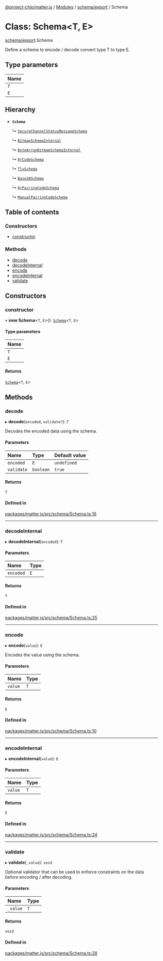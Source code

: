 [@project-chip/matter.js](../README.md) / [Modules](../modules.md) / [schema/export](../modules/schema_export.md) / Schema

# Class: Schema\<T, E\>

[schema/export](../modules/schema_export.md).Schema

Define a schema to encode / decode convert type T to type E.

## Type parameters

| Name |
| :------ |
| `T` |
| `E` |

## Hierarchy

- **`Schema`**

  ↳ [`SecureChannelStatusMessageSchema`](protocol_securechannel_export.SecureChannelStatusMessageSchema.md)

  ↳ [`BitmapSchemaInternal`](schema_export.BitmapSchemaInternal.md)

  ↳ [`ByteArrayBitmapSchemaInternal`](schema_export.ByteArrayBitmapSchemaInternal.md)

  ↳ [`QrCodeSchema`](schema_export.QrCodeSchema.md)

  ↳ [`TlvSchema`](tlv_export.TlvSchema.md)

  ↳ [`Base38Schema`](schema_export._internal_.Base38Schema.md)

  ↳ [`QrPairingCodeSchema`](schema_export._internal_.QrPairingCodeSchema.md)

  ↳ [`ManualPairingCodeSchema`](schema_export._internal_.ManualPairingCodeSchema.md)

## Table of contents

### Constructors

- [constructor](schema_export.Schema.md#constructor)

### Methods

- [decode](schema_export.Schema.md#decode)
- [decodeInternal](schema_export.Schema.md#decodeinternal)
- [encode](schema_export.Schema.md#encode)
- [encodeInternal](schema_export.Schema.md#encodeinternal)
- [validate](schema_export.Schema.md#validate)

## Constructors

### constructor

• **new Schema**\<`T`, `E`\>(): [`Schema`](schema_export.Schema.md)\<`T`, `E`\>

#### Type parameters

| Name |
| :------ |
| `T` |
| `E` |

#### Returns

[`Schema`](schema_export.Schema.md)\<`T`, `E`\>

## Methods

### decode

▸ **decode**(`encoded`, `validate?`): `T`

Decodes the encoded data using the schema.

#### Parameters

| Name | Type | Default value |
| :------ | :------ | :------ |
| `encoded` | `E` | `undefined` |
| `validate` | `boolean` | `true` |

#### Returns

`T`

#### Defined in

[packages/matter.js/src/schema/Schema.ts:16](https://github.com/project-chip/matter.js/blob/3adaded6/packages/matter.js/src/schema/Schema.ts#L16)

___

### decodeInternal

▸ **decodeInternal**(`encoded`): `T`

#### Parameters

| Name | Type |
| :------ | :------ |
| `encoded` | `E` |

#### Returns

`T`

#### Defined in

[packages/matter.js/src/schema/Schema.ts:25](https://github.com/project-chip/matter.js/blob/3adaded6/packages/matter.js/src/schema/Schema.ts#L25)

___

### encode

▸ **encode**(`value`): `E`

Encodes the value using the schema.

#### Parameters

| Name | Type |
| :------ | :------ |
| `value` | `T` |

#### Returns

`E`

#### Defined in

[packages/matter.js/src/schema/Schema.ts:10](https://github.com/project-chip/matter.js/blob/3adaded6/packages/matter.js/src/schema/Schema.ts#L10)

___

### encodeInternal

▸ **encodeInternal**(`value`): `E`

#### Parameters

| Name | Type |
| :------ | :------ |
| `value` | `T` |

#### Returns

`E`

#### Defined in

[packages/matter.js/src/schema/Schema.ts:24](https://github.com/project-chip/matter.js/blob/3adaded6/packages/matter.js/src/schema/Schema.ts#L24)

___

### validate

▸ **validate**(`_value`): `void`

Optional validator that can be used to enforce constraints on the data before encoding / after decoding.

#### Parameters

| Name | Type |
| :------ | :------ |
| `_value` | `T` |

#### Returns

`void`

#### Defined in

[packages/matter.js/src/schema/Schema.ts:28](https://github.com/project-chip/matter.js/blob/3adaded6/packages/matter.js/src/schema/Schema.ts#L28)
